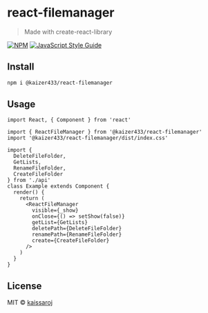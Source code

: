 # react-filemanager

> Made with create-react-library

[![NPM](https://img.shields.io/npm/v/react-filemanager.svg)](https://www.npmjs.com/package/react-filemanager) [![JavaScript Style Guide](https://img.shields.io/badge/code_style-standard-brightgreen.svg)](https://standardjs.com)

## Install

```bash
npm i @kaizer433/react-filemanager
```

## Usage

```tsx
import React, { Component } from 'react'

import { ReactFileManager } from '@kaizer433/react-filemanager'
import '@kaizer433/react-filemanager/dist/index.css'

import {
  DeleteFileFolder,
  GetLists,
  RenameFileFolder,
  CreateFileFolder
} from './api'
class Example extends Component {
  render() {
    return (
      <ReactFileManager
        visible={_show}
        onClose={() => setShow(false)}
        getList={GetLists}
        deletePath={DeleteFileFolder}
        renamePath={RenameFileFolder}
        create={CreateFileFolder}
      />
    )
  }
}
```

## License

MIT © [kaissaroj](https://github.com/kaissaroj)
